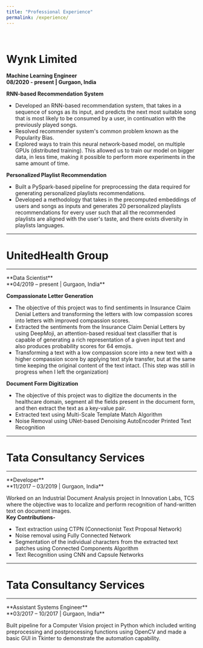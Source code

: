 ```yaml
---
title: "Professional Experience"
permalink: /experience/
---
```


<br>

# Wynk Limited 

**Machine Learning Engineer** <br>
**08/2020 - present | Gurgaon, India** <br>

**RNN-based Recommendation System**
+ Developed an RNN-based recommendation system, that takes in a sequence of songs as its input, and predicts the next most suitable song that is most likely to be consumed by a user, in continuation with the previously played songs.
+ Resolved recommender system's common problem known as the Popularity Bias.
+ Explored ways to train this neural network-based model, on multiple GPUs (distributed training). This allowed us to train our model on bigger data, in less time, making it possible to perform more experiments in the same amount of time.

**Personalized Playlist Recommendation**
+ Built a PySpark-based pipeline for preprocessing the data required for generating personalized playlists recommendations.
+ Developed a methodology that takes in the precomputed embeddings of users and songs as inputs and generates 20 personalized playlists recommendations for every user such that all the recommended playlists are aligned with the user's taste, and there exists diversity in playlists languages.

<hr/>

# UnitedHealth Group
<hr/>
**Data Scientist** <br>
**04/2019 – present | Gurgaon, India** <br>

**Compassionate Letter Generation**
+ The objective of this project was to find sentiments in Insurance Claim Denial Letters and transforming the letters with low compassion scores into letters with improved compassion scores.
+ Extracted the sentiments from the Insurance Claim Denial Letters by using DeepMoji, an attention-based residual text classifier that is capable of generating a rich representation of a given input text and also produces probability scores for 64 emojis.
+ Transforming a text with a low compassion score into a new text with a higher compassion score by applying text style transfer, but at the same time keeping the original content of the text intact. (This step was still in progress when I left the organization) 
 
**Document Form Digitization**
+ The objective of this project was to digitize the documents in the healthcare domain, segment all the fields present in the document form, and then extract the text as a key-value pair.
+ Extracted text using Multi-Scale Template Match Algorithm
+ Noise Removal using UNet-based Denoising AutoEncoder Printed Text Recognition

<hr/>

# Tata Consultancy Services
<hr/>
**Developer** <br>
**11/2017 – 03/2019 | Gurgaon, India** <br>

Worked on an Industrial Document Analysis project in Innovation Labs, TCS where the objective was to localize and perform recognition of hand-written text on document images. 
<br>
**Key Contributions-**
+ Text extraction using CTPN (Connectionist Text Proposal Network) 
+ Noise removal using Fully Connected Network 
+ Segmentation of the individual characters from the extracted text patches using Connected Components Algorithm 
+ Text Recognition using CNN and Capsule Networks 

<hr/>

# Tata Consultancy Services
<hr/>
**Assistant Systems Engineer** <br>
**03/2017 – 10/2017 | Gurgaon, India** <br>

Built pipeline for a Computer Vision project in Python which included writing preprocessing and postprocessing functions using OpenCV and made a basic GUI in Tkinter to demonstrate the automation capability.
